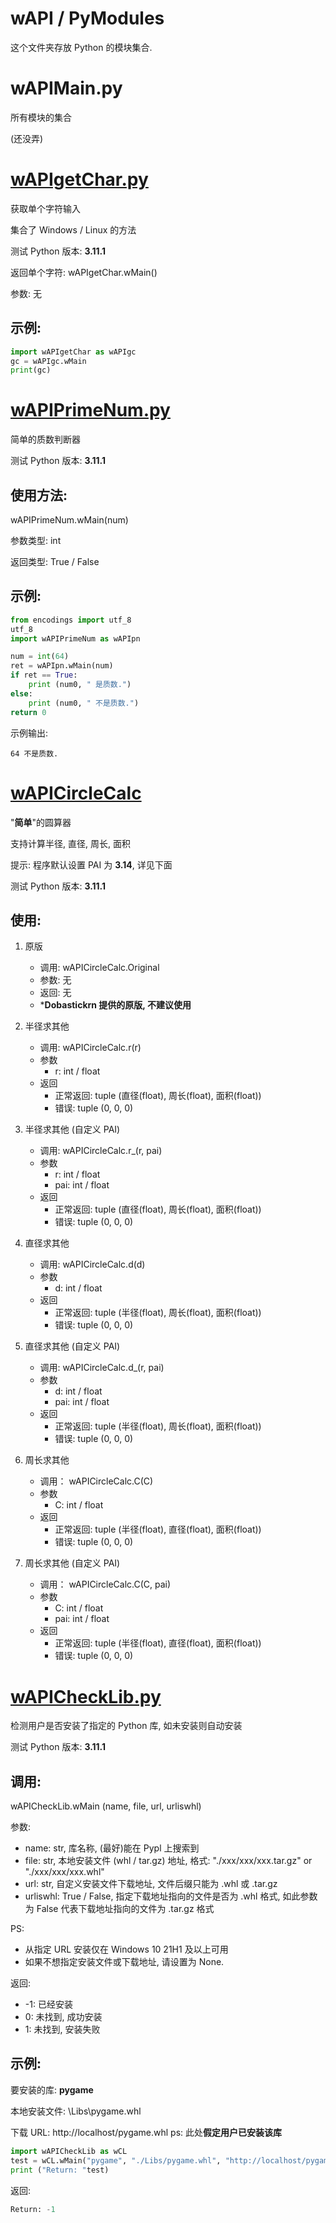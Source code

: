 # wAPI / PyModules

这个文件夹存放 Python 的模块集合.

# wAPIMain.py

所有模块的集合

(还没弄)

# [wAPIgetChar.py](./wAPIgetChar.py)

获取单个字符输入

集合了 Windows / Linux 的方法

测试 Python 版本: **3.11.1**

返回单个字符: wAPIgetChar.wMain()

参数: 无

## 示例:

```python
import wAPIgetChar as wAPIgc
gc = wAPIgc.wMain
print(gc)
```

# [wAPIPrimeNum.py](./wAPIPrimeNum.py)

简单的质数判断器

测试 Python 版本: **3.11.1**

## 使用方法: 

wAPIPrimeNum.wMain(num)

参数类型: int

返回类型: True / False

## 示例:

```python
from encodings import utf_8
utf_8
import wAPIPrimeNum as wAPIpn

num = int(64)
ret = wAPIpn.wMain(num)
if ret == True:
    print (num0, " 是质数.")
else:
    print (num0, " 不是质数.")
return 0
```

示例输出:

```
64 不是质数.
```

# [wAPICircleCalc](./wAPICircleCalc.py)

"**简单**"的圆算器

支持计算半径, 直径, 周长, 面积

提示: 程序默认设置 PAI 为 **3.14**, 详见下面

测试 Python 版本: **3.11.1**

## 使用:

1. 原版
    - 调用: wAPICircleCalc.Original
    - 参数: 无
    - 返回: 无
    - ***Dobastickrn 提供的原版, 不建议使用**

2. 半径求其他
    - 调用: wAPICircleCalc.r(r)
    - 参数
        - r: int / float
    - 返回
        - 正常返回: tuple (直径(float), 周长(float), 面积(float))
        - 错误: tuple (0, 0, 0)

3. 半径求其他 (自定义 PAI)
    - 调用: wAPICircleCalc.r_(r, pai)
    - 参数
        - r: int / float
        - pai: int / float
    - 返回
        - 正常返回: tuple (直径(float), 周长(float), 面积(float))
        - 错误: tuple (0, 0, 0)

4. 直径求其他
    - 调用: wAPICircleCalc.d(d)
    - 参数
        - d: int / float
    - 返回
        - 正常返回: tuple (半径(float), 周长(float), 面积(float))
        - 错误: tuple (0, 0, 0)

5. 直径求其他 (自定义 PAI)
    - 调用: wAPICircleCalc.d_(r, pai)
    - 参数
        - d: int / float
        - pai: int / float
    - 返回
        - 正常返回: tuple (半径(float), 周长(float), 面积(float))
        - 错误: tuple (0, 0, 0)

6. 周长求其他
    - 调用： wAPICircleCalc.C(C)
    - 参数
        - C: int / float
    - 返回
        - 正常返回: tuple (半径(float), 直径(float), 面积(float))
        - 错误: tuple (0, 0, 0)

7. 周长求其他 (自定义 PAI)
    - 调用： wAPICircleCalc.C(C, pai)
    - 参数
        - C: int / float
        - pai: int / float
    - 返回
        - 正常返回: tuple (半径(float), 直径(float), 面积(float))
        - 错误: tuple (0, 0, 0)

# [wAPICheckLib.py](./wAPICheckLib.py)

检测用户是否安装了指定的 Python 库, 如未安装则自动安装

测试 Python 版本: **3.11.1**

## 调用: 

wAPICheckLib.wMain (name, file, url, urliswhl)

参数:
- name: str, 库名称, (最好)能在 Pypl 上搜索到
- file: str, 本地安装文件 (whl / tar.gz) 地址, 格式: "./xxx/xxx/xxx.tar.gz" or "./xxx/xxx/xxx.whl"
- url: str, 自定义安装文件下载地址, 文件后缀只能为 .whl 或 .tar.gz
- urliswhl: True / False, 指定下载地址指向的文件是否为 .whl 格式, 如此参数为 False 代表下载地址指向的文件为 .tar.gz 格式

PS: 
- 从指定 URL 安装仅在 Windows 10 21H1 及以上可用
- 如果不想指定安装文件或下载地址, 请设置为 None.

返回:
- -1: 已经安装
- 0: 未找到, 成功安装
- 1: 未找到, 安装失败

## 示例:

要安装的库: **pygame**

本地安装文件: \Libs\pygame.whl

下载 URL: http://localhost/pygame.whl
ps: 此处**假定用户已安装该库**
```python
import wAPICheckLib as wCL
test = wCL.wMain("pygame", "./Libs/pygame.whl", "http://localhost/pygame.whl", True)
print ("Return: "test)
```

返回:

```python
Return: -1
```